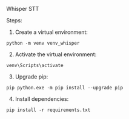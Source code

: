 Whisper STT

Steps:
1) Create a virtual environment:
```
python -m venv venv_whisper
```

2) Activate the virtual environment:
```
venv\Scripts\activate
```

3) Upgrade pip:
```
pip python.exe -m pip install --upgrade pip
```

4) Install dependencies:
```
pip install -r requirements.txt
```